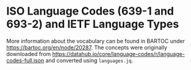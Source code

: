 # ISO Language Codes (639-1 and 693-2) and IETF Language Types

More information about the vocabulary can be found in BARTOC under https://bartoc.org/en/node/20287. The concepts were originally downloaded from https://datahub.io/core/language-codes/r/language-codes-full.json and converted using `languages.jq`. 